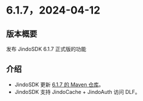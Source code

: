 # 6.1.7，2024-04-12

## 版本概要

发布 JindoSDK 6.1.7 正式版的功能

## 介绍

- JindoSDK 更新 [6.1.7 的 Maven 仓库](oss-maven.md)。
- JindoSDK 支持 JindoCache + JindoAuth 访问 DLF。
